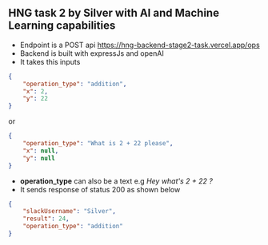 ## HNG task 2 by Silver with AI and Machine Learning capabilities

* Endpoint is a POST api https://hng-backend-stage2-task.vercel.app/ops
* Backend is built with expressJs and openAI
* It takes this inputs
```json
{ 
    "operation_type": "addition",
    "x": 2, 
    "y": 22
}
```
or
```json
{ 
    "operation_type": "What is 2 + 22 please",
    "x": null, 
    "y": null
}
```
* **operation_type** can also be a text e.g *Hey what's 2 + 22 ?*
* It sends response of status 200 as shown below
```json
{
    "slackUsername": "Silver",
    "result": 24,
    "operation_type": "addition"
}
```